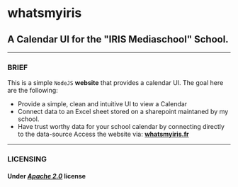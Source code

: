 # whatsmyiris
## A Calendar UI for the "IRIS Mediaschool" School.

---

###   BRIEF

This is a simple ```NodeJS``` **website** that provides a calendar UI.
The goal here are the following:
  * Provide a simple, clean and intuitive UI to view a Calendar
  * Connect data to an Excel sheet stored on a sharepoint maintaned by my school.
  * Have trust worthy data for your school calendar by connecting directly to the data-source
Access the website via: **[whatsmyiris.fr](whatsmyiris.fr)**
  
 ---
 
###   LICENSING
#### **Under *[Apache 2.0](http://www.apache.org/licenses/LICENSE-2.0)* license**
